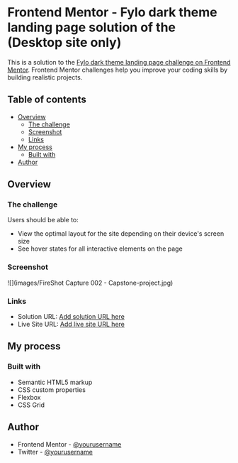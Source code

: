 
# Frontend Mentor - Fylo dark theme landing page solution of the (Desktop site only)

This is a solution to the [Fylo dark theme landing page challenge on Frontend Mentor](https://www.frontendmentor.io/challenges/fylo-dark-theme-landing-page-5ca5f2d21e82137ec91a50fd). Frontend Mentor challenges help you improve your coding skills by building realistic projects. 

## Table of contents

- [Overview](#overview)
  - [The challenge](#the-challenge)
  - [Screenshot](#screenshot)
  - [Links](#links)
- [My process](#my-process)
  - [Built with](#built-with)
- [Author](#author)


## Overview

### The challenge

Users should be able to:

- View the optimal layout for the site depending on their device's screen size
- See hover states for all interactive elements on the page

### Screenshot

![](images/FireShot Capture 002 - Capstone-project.jpg)


### Links

- Solution URL: [Add solution URL here](https://github.com/Vicktuur/fylo-theme)
- Live Site URL: [Add live site URL here](https://abiyesite1.netlify.app)

## My process

### Built with

- Semantic HTML5 markup
- CSS custom properties
- Flexbox
- CSS Grid

## Author

- Frontend Mentor - [@yourusername](https://www.frontendmentor.io/profile/Vicktuur)
- Twitter - [@yourusername](https://www.twitter.com/Victor_Abiye)
